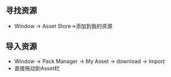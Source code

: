 ## 寻找资源
+ Window -> Asset Store->添加到我的资源

## 导入资源
+ Window -> Pack Manager -> My Asset -> download -> Import
+ 直接拖动到Asset栏